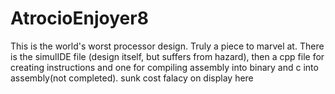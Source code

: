 # AtrocioEnjoyer8
This is the world's worst processor design. Truly a piece to marvel at. There is the simulIDE file (design itself, but suffers from hazard), then a cpp file for creating instructions and one for compiling assembly into binary and c into assembly(not completed).
sunk cost falacy on display here
